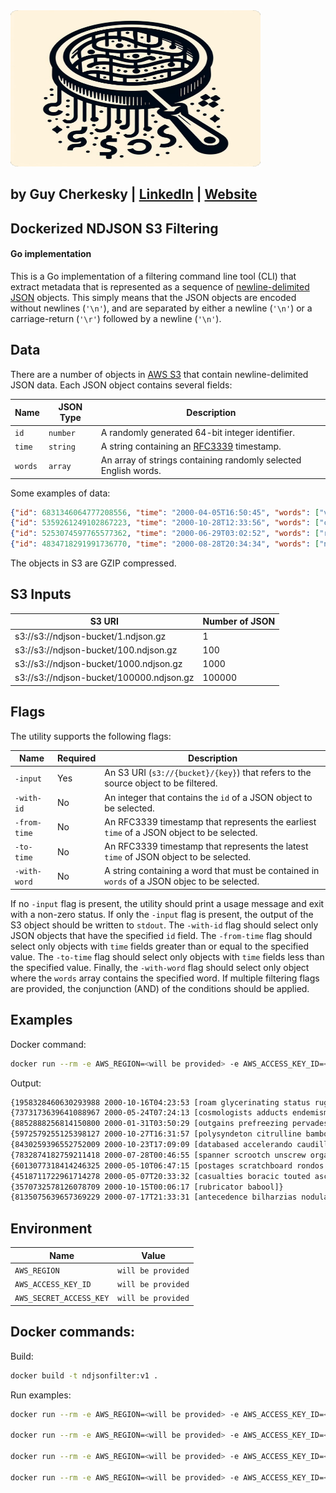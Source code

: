 <img src="https://raw.githubusercontent.com/cherkesky/ndjson-filter/master/assets/logo.png" height="250" width="400">


## by Guy Cherkesky | [LinkedIn](http://linkedin.com/in/cherkesky) | [Website](http://cherkesky.com)

## Dockerized NDJSON S3 Filtering
#### Go implementation


This is a Go implementation of a filtering command line tool (CLI) that extract metadata that is represented as a sequence of [newline-delimited JSON](http://ndjson.org) objects. This simply means that the JSON objects are encoded without newlines (`'\n'`), and are separated by either a newline (`'\n'`) or a carriage-return (`'\r'`) followed by a newline (`'\n'`).

## Data

There are a number of objects in [AWS S3](https://aws.amazon.com/s3) that contain newline-delimited JSON data. Each JSON object contains several fields:

| Name | JSON Type | Description |
| ---- | ---- | ------------|
| `id` | `number` | A randomly generated 64-bit integer identifier. |
| `time` | `string` | A string containing an [RFC3339](https://tools.ietf.org/html/rfc3339) timestamp. |
| `words` | `array` | An array of strings containing randomly selected English words. |

Some examples of data:

```json
{"id": 6831346064777208556, "time": "2000-04-05T16:50:45", "words": ["vialing"]}
{"id": 5359261249102867223, "time": "2000-10-28T12:33:56", "words": ["calamined", "lepidopterist"]}
{"id": 5253074597765577362, "time": "2000-06-29T03:02:52", "words": ["realigns", "botanizer"]}
{"id": 4834718291991736770, "time": "2000-08-28T20:34:34", "words": ["nonplanar", "formee", "wavier", "haunches"]}
```

The objects in S3 are GZIP compressed.

## S3 Inputs

| S3 URI | Number of JSON |
| ------ | -------------- |
| s3://s3://ndjson-bucket/1.ndjson.gz | 1 |
| s3://s3://ndjson-bucket/100.ndjson.gz | 100 |
| s3://s3://ndjson-bucket/1000.ndjson.gz | 1000 |
| s3://s3://ndjson-bucket/100000.ndjson.gz | 100000 |

## Flags

The utility supports the following flags:

| Name | Required | Description |
| ---- | -------- | ----------- |
| `-input` | Yes | An S3 URI (`s3://{bucket}/{key}`) that refers to the source object to be filtered. |
| `-with-id` | No | An integer that contains the `id` of a JSON object to be selected. |
| `-from-time` | No | An RFC3339 timestamp that represents the earliest `time` of a JSON object to be selected. |
| `-to-time` | No | An RFC3339 timestamp that represents the latest `time` of JSON object to be selected. |
| `-with-word` | No | A string containing a word that must be contained in `words` of a JSON objec to be selected. |

If no `-input` flag is present, the utility should print a usage message and exit with a non-zero status. If only the `-input` flag is present, the output of the S3 object should be written to `stdout`. The `-with-id` flag should select only JSON objects that have the specified `id` field. The `-from-time` flag should select only objects with `time` fields greater than or equal to the specified value. The `-to-time` flag should select only objects with `time` fields less than the specified value. Finally, the `-with-word` flag should select only object where the `words` array contains the specified word. If multiple filtering flags are provided, the conjunction (AND) of the conditions should be applied.

## Examples
Docker command:
```bash
docker run --rm -e AWS_REGION=<will be provided> -e AWS_ACCESS_KEY_ID=<will be provided> -e AWS_SECRET_ACCESS_KEY=<will be provided> -input s3://ndjson-bucket/1000.ndjson.gz -from-time=2000-02-02T13:20:40 -to-time=2004-01-01T00:00:00
```
Output:
```bash
{1958328460630293988 2000-10-16T04:23:53 [roam glycerinating status ruggedize]}
{7373173639641088967 2000-05-24T07:24:13 [cosmologists adducts endemisms]}
{8852888256814150800 2000-01-31T03:50:29 [outgains prefreezing pervades drear]}
{5972579255125398127 2000-10-27T16:31:57 [polysyndeton citrulline bamboozles posttraumatic]}
{8430259396552752009 2000-10-23T17:09:09 [databased accelerando caudillismo]}
{7832874182759211418 2000-07-28T00:46:55 [spanner scrootch unscrew organisms]}
{6013077318414246325 2000-05-10T06:47:15 [postages scratchboard rondos downbeats debunks]}
{4518711722961714278 2000-05-07T20:33:32 [casualties boracic touted ascidium asocial]}
{3570732578126078709 2000-10-15T00:06:17 [rubricator babool]}
{8135075639657369229 2000-07-17T21:33:31 [antecedence bilharzias nodular ergots cholestyramines]}

```
## Environment

| Name | Value |
| ---- | ----- |
| `AWS_REGION` | `will be provided` |
| `AWS_ACCESS_KEY_ID` | `will be provided` |
| `AWS_SECRET_ACCESS_KEY` | `will be provided` |


## Docker commands:
Build:
```bash
docker build -t ndjsonfilter:v1 .
```

Run examples:
```bash
docker run --rm -e AWS_REGION=<will be provided> -e AWS_ACCESS_KEY_ID=<will be provided> -e AWS_SECRET_ACCESS_KEY=<will be provided> ndjsonfilter:v1 -input s3://ndjson-bucket/1M.ndjson.gz -with-word titans

docker run --rm -e AWS_REGION=<will be provided> -e AWS_ACCESS_KEY_ID=<will be provided> -e AWS_SECRET_ACCESS_KEY=<will be provided> ndjsonfilter:v1 -input s3://ndjson-bucket/1M.ndjson.gz -to-time 1990-02-02T11:32:32.102118268-07:00 -with-word titans

docker run --rm -e AWS_REGION=<will be provided> -e AWS_ACCESS_KEY_ID=<will be provided> -e AWS_SECRET_ACCESS_KEY=<will be provided> ndjsonfilter:v1 -input s3://ndjson-bucket/1M.ndjson.gz -from-time 1970-02-02T11:32:32.102118268-07:00 -to-time 1980-02-02T11:32:32.102118268-07:00 -with-word titans

docker run --rm -e AWS_REGION=<will be provided> -e AWS_ACCESS_KEY_ID=<will be provided> -e AWS_SECRET_ACCESS_KEY=<will be provided> ndjsonfilter:v1 -input s3://ndjson-bucket/1M.ndjson.gz -from-time 1970-02-02T11:2:32.102118268-07:00 -to-time 2022-02-02T11:32:32.102118268-07:00 -with-word titans -with-id 4151711053299985798
```
